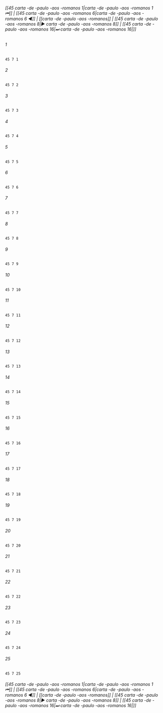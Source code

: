 
###### [[45 carta -de -paulo -aos -romanos 1|carta -de -paulo -aos -romanos 1 ⏮]] | [[45 carta -de -paulo -aos -romanos 6|carta -de -paulo -aos -romanos 6 ◀]] | [[carta -de -paulo -aos -romanos]] | [[45 carta -de -paulo -aos -romanos 8|▶ carta -de -paulo -aos -romanos 8]] | [[45 carta -de -paulo -aos -romanos 16|⏭ carta -de -paulo -aos -romanos 16|]]

###### 1
``` verse
45 7 1 
```
###### 2
``` verse
45 7 2 
```
###### 3
``` verse
45 7 3 
```
###### 4
``` verse
45 7 4 
```
###### 5
``` verse
45 7 5 
```
###### 6
``` verse
45 7 6 
```
###### 7
``` verse
45 7 7 
```
###### 8
``` verse
45 7 8 
```
###### 9
``` verse
45 7 9 
```
###### 10
``` verse
45 7 10 
```
###### 11
``` verse
45 7 11 
```
###### 12
``` verse
45 7 12 
```
###### 13
``` verse
45 7 13 
```
###### 14
``` verse
45 7 14 
```
###### 15
``` verse
45 7 15 
```
###### 16
``` verse
45 7 16 
```
###### 17
``` verse
45 7 17 
```
###### 18
``` verse
45 7 18 
```
###### 19
``` verse
45 7 19 
```
###### 20
``` verse
45 7 20 
```
###### 21
``` verse
45 7 21 
```
###### 22
``` verse
45 7 22 
```
###### 23
``` verse
45 7 23 
```
###### 24
``` verse
45 7 24 
```
###### 25
``` verse
45 7 25 
```

###### [[45 carta -de -paulo -aos -romanos 1|carta -de -paulo -aos -romanos 1 ⏮]] | [[45 carta -de -paulo -aos -romanos 6|carta -de -paulo -aos -romanos 6 ◀]] | [[carta -de -paulo -aos -romanos]] | [[45 carta -de -paulo -aos -romanos 8|▶ carta -de -paulo -aos -romanos 8]] | [[45 carta -de -paulo -aos -romanos 16|⏭ carta -de -paulo -aos -romanos 16|]]

